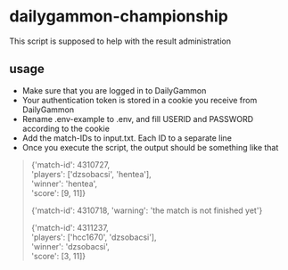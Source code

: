# dailygammon-championship

This script is supposed to help with the result administration

## usage
* Make sure that you are logged in to DailyGammon
* Your authentication token is stored in a cookie you receive from DailyGammon
* Rename .env-example to .env, and fill USERID and PASSWORD according to the cookie 
* Add the match-IDs to input.txt. Each ID to a separate line
* Once you execute the script, the output should be something like that

> {'match-id': 4310727,   
>  'players': ['dzsobacsi', 'hentea'],   
>  'winner': 'hentea',  
>  'score': [9, 11]}  
> 
> 
> {'match-id': 4310718, 'warning': 'the match is not finished yet'}
> 
> 
> {'match-id': 4311237,  
>  'players': ['hcc1670', 'dzsobacsi'],   
>  'winner': 'dzsobacsi',   
>  'score': [3, 11]}
